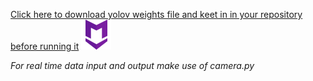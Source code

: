 
[Click here to download yolov weights file and keet in in your repository before running it](https://pjreddie.com/darknet/yolo/) ![alt text](https://github.com/adam-p/markdown-here/raw/master/src/common/images/icon48.png "Logo Title Text 1")




*For real time data input and output make use of camera.py*
